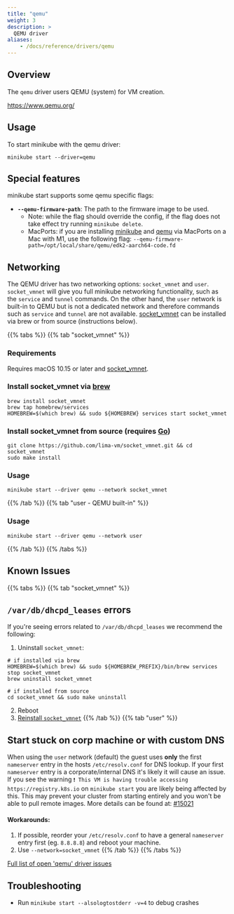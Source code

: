 ```yaml
---
title: "qemu"
weight: 3
description: >
  QEMU driver
aliases:
    - /docs/reference/drivers/qemu
---
```


## Overview

The `qemu` driver users QEMU (system) for VM creation.

<https://www.qemu.org/>

## Usage

To start minikube with the qemu driver:

```shell
minikube start --driver=qemu
```

## Special features

minikube start supports some qemu specific flags:

* **`--qemu-firmware-path`**: The path to the firmware image to be used.
  * Note: while the flag should override the config, if the flag does not take effect try running `minikube delete`.
  * MacPorts: if you are installing [minikube](https://ports.macports.org/port/minikube/) and [qemu](https://ports.macports.org/port/qemu/) via MacPorts on a Mac with M1, use the following flag: `--qemu-firmware-path=/opt/local/share/qemu/edk2-aarch64-code.fd`

## Networking

The QEMU driver has two networking options: `socket_vmnet` and `user`. `socket_vmnet` will give you full minikube networking functionality, such as the `service` and `tunnel` commands. On the other hand, the `user` network is built-in to QEMU but is not a dedicated network and therefore commands such as `service` and `tunnel` are not available. [socket_vmnet](https://github.com/lima-vm/socket_vmnet) can be installed via brew or from source (instructions below).

{{% tabs %}}
{{% tab "socket_vmnet" %}}

### Requirements

Requires macOS 10.15 or later and [socket_vmnet](https://github.com/lima-vm/socket_vmnet).

### Install socket_vmnet via [brew](https://brew.sh/)
```shell
brew install socket_vmnet
brew tap homebrew/services
HOMEBREW=$(which brew) && sudo ${HOMEBREW} services start socket_vmnet
```

### Install socket_vmnet from source (requires [Go](https://go.dev/))
```shell
git clone https://github.com/lima-vm/socket_vmnet.git && cd socket_vmnet
sudo make install
```

### Usage

```shell
minikube start --driver qemu --network socket_vmnet
```

{{% /tab %}}
{{% tab "user - QEMU built-in" %}}
### Usage

```shell
minikube start --driver qemu --network user
````
{{% /tab %}}
{{% /tabs %}}

## Known Issues

{{% tabs %}}
{{% tab "socket_vmnet" %}}
##  `/var/db/dhcpd_leases` errors

If you're seeing errors related to `/var/db/dhcpd_leases` we recommend the following:

1. Uninstall `socket_vmnet`:

```shell
# if installed via brew
HOMEBREW=$(which brew) && sudo ${HOMEBREW_PREFIX}/bin/brew services stop socket_vmnet
brew uninstall socket_vmnet

# if installed from source
cd socket_vmnet && sudo make uninstall
```
2. Reboot
3. [Reinstall `socket_vmnet`](#requirements)
{{% /tab %}}
{{% tab "user" %}}
## Start stuck on corp machine or with custom DNS

When using the `user` network (default) the guest uses **only** the first `nameserver` entry in the hosts `/etc/resolv.conf` for DNS lookup. If your first `nameserver` entry is a corporate/internal DNS it's likely it will cause an issue. If you see the warning `❗ This VM is having trouble accessing https://registry.k8s.io` on `minikube start` you are likely being affected by this. This may prevent your cluster from starting entirely and you won't be able to pull remote images. More details can be found at: [#15021](https://github.com/kubernetes/minikube/issues/15021)

#### Workarounds:

1. If possible, reorder your `/etc/resolv.conf` to have a general `nameserver` entry first (eg. `8.8.8.8`) and reboot your machine.
2. Use `--network=socket_vmnet`
{{% /tab %}}
{{% /tabs %}}

[Full list of open 'qemu' driver issues](https://github.com/kubernetes/minikube/labels/co%2Fqemu-driver)

## Troubleshooting

* Run `minikube start --alsologtostderr -v=4` to debug crashes
